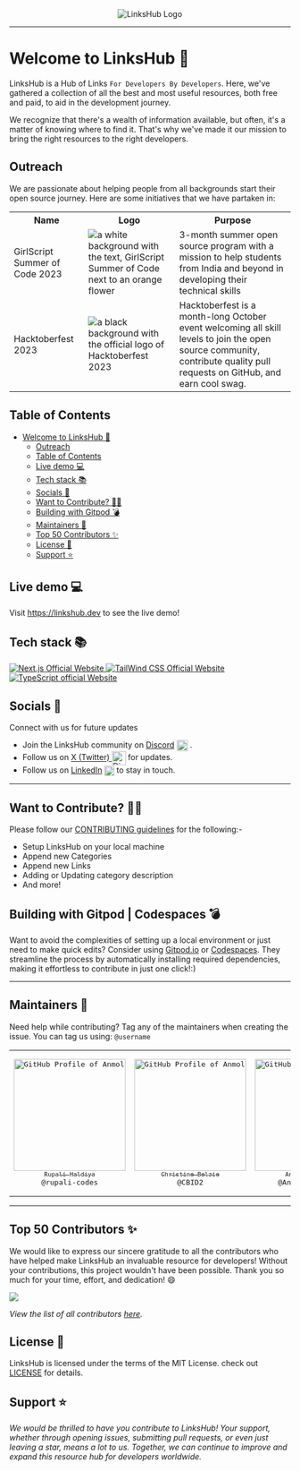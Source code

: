<article align="center">
<img src="https://user-images.githubusercontent.com/78981177/232279811-a219b1b5-6383-4ace-9614-24c6b258fec0.png" alt="LinksHub Logo" />
</article><hr>

<a name="welcome-to-linkshub"></a>

# Welcome to LinksHub 👋

LinksHub is a Hub of Links `For Developers By Developers`. Here, we've gathered a collection of all the best and most useful resources, both free and paid, to aid in the development journey.

We recognize that there's a wealth of information available, but often, it's a matter of knowing where to find it. That's why we've made it our mission to bring the right resources to the right developers.
<a name="Outreach"></a>

## Outreach

We are passionate about helping people from all backgrounds start their open source journey. Here are some initiatives that we have partaken in:
 <table>
  <tr>
    <th>Name</th>
    <th>Logo</th>
    <th>Purpose</th>
  </tr>
  <tr>
    <td>GirlScript Summer of Code 2023 </td>
    <td><img src="https://github.com/rupali-codes/LinksHub/assets/105683440/3ce6a1f0-0b6a-44e5-9a78-842bae0a670d" alt="a white background with the text, GirlScript Summer of Code next to an orange flower"></td>
    <td>  3-month summer
open source program with a mission to help students from India and beyond in developing their technical skills </td>
  </tr>
  <tr>
    <td>Hacktoberfest 2023 </td>
    <td><img src="https://github.com/Anmol-Baranwal/LinksHub/assets/74038190/8785b289-e964-4986-98b2-19817ce31a7f" alt="a black background with the official logo of Hacktoberfest 2023"></td>
    <td>  Hacktoberfest is a month-long October event welcoming all skill levels to join the open source community, contribute quality pull requests on GitHub, and earn cool swag. </td>
  </tr>
</table>


## Table of Contents

- [Welcome to LinksHub 👋](#welcome-to-linkshub-)
  - [Outreach](#outreach)
  - [Table of Contents](#table-of-contents)
  - [Live demo 💻](#live-demo-)
  - [Tech stack 📚](#tech-stack-)
  - [Socials 📱](#socials-)
  - [Want to Contribute? 👩‍💻](#want-to-contribute-)
  - [Building with Gitpod 💣](#building-with-gitpod--codespaces-)
  - [Maintainers 🤝](#maintainers-)
  - [Top 50 Contributors ✨](#top-50-contributors-)
  - [License 📝](#license-)
  - [Support ⭐](#support-)

<a name="demo"></a>
## Live demo 💻

Visit https://linkshub.dev to see the live demo!

<a name="tech-stack"></a>

## Tech stack 📚

<p>
  <a href="https://nextjs.org/">
    <img src="https://img.shields.io/badge/Next.js-7c3aed?style=for-the-badge&logo=next.js&logoColor=white" alt="Next.js Official Website"/>
  </a>
  <a href="https://tailwindcss.com/">
    <img src="https://img.shields.io/badge/tailwind_css-7c3aed?style=for-the-badge&logo=tailwindcss&logoColor=white" alt="TailWind CSS Official Website"/>
  </a>
  <a href="https://www.typescriptlang.org/">
    <img src="https://img.shields.io/badge/typescript-7c3aed?style=for-the-badge&logo=typescript&logoColor=white" alt="TypeScript official Website"/>
  </a>
</p>

<a name="socials"></a>

## Socials 📱

Connect with us for future updates

- Join the LinksHub community on [Discord](https://discord.com/invite/NvK67YnJX5) <img src="https://github.com/shelar1423/DocsGPT/assets/82649533/bbd74228-f41f-4194-8fe2-531f7b29d61f" alt="Discord" width="20" height="20"  align="center"> .
- Follow us on [X (Twitter) ](https://twitter.com/linkshubdotdev) <img src="https://uxwing.com/wp-content/themes/uxwing/download/brands-and-social-media/x-social-media-logo-icon.png" alt="Discord" width="25" height="25"  align="center"> 
 for updates. 
- Follow us on [LinkedIn](https://www.linkedin.com/company/linkshub-dev/) <img src="https://github.com/shelar1423/LinksHub/assets/82649533/08ffebb8-68a1-4cd1-9078-97f284de5cef" alt="Discord" width="18" height="18"  align="center">  to stay in touch.


---

<a name="want-to-contribute"></a>

## Want to Contribute? 👩‍💻

Please follow our [CONTRIBUTING guidelines](https://github.com/rupali-codes/LinksHub/blob/main/CONTRIBUTING.md) for the following:-

- Setup LinksHub on your local machine
- Append new Categories
- Append new Links
- Adding or Updating category description
- And more!


<a name="building-with-gitpod"></a>

## Building with Gitpod | Codespaces 💣

Want to avoid the complexities of setting up a local environment or just need to make quick edits? Consider using [Gitpod.io](https://gitpod.io/#https://github.com/rupali-codes/LinksHub) or [Codespaces](https://codespaces.new/rupali-codes/LinksHub). They streamline the process by automatically installing required dependencies, making it effortless to contribute in just one click!:)

---

## Maintainers 🤝

Need help while contributing? Tag any of the maintainers when creating the issue. You can tag us using: `@username`

<table>
<tr>
<td align="center" width="200"><pre><a href="https://github.com/rupali-codes"><img src="https://avatars.githubusercontent.com/u/78981177?v=4" width="200" alt="GitHub Profile of Anmol Baranwal" /><br><sub>Rupali Haldiya</sub></a><br>@rupali-codes</pre></td>
<td align="center" width="200"><pre><a href="https://github.com/CBID2"><img src="https://avatars.githubusercontent.com/u/105683440?v=4" width="200" alt="GitHub Profile of Anmol Baranwal" /><br><sub>Christine Belzie</sub></a><br>@CBID2</pre></td>
<td align="center" width="200"><pre><a href="https://github.com/Anmol-Baranwal"><img src="https://avatars.githubusercontent.com/u/74038190?v=4" width="200" alt="GitHub Profile of Anmol Baranwal" /><br><sub>Anmol Baranwal</sub></a><br>@Anmol-Baranwal</pre></td>

</tr>
</table>



---

<a name="our-contributors"></a>

## Top 50 Contributors ✨

We would like to express our sincere gratitude to all the contributors who have helped make LinksHub an invaluable resource for developers! Without your contributions, this project wouldn't have been possible. Thank you so much for your time, effort, and dedication! 😄

<a href="https://github.com/rupali-codes/LinksHub/graphs/contributors">
  <img src="https://contrib.rocks/image?max=50&repo=rupali-codes/LinksHub" />
</a>

_View the list of all contributors [here](https://github.com/rupali-codes/LinksHub/graphs/contributors)._

<a name="license"></a>

## License 📝

LinksHub is licensed under the terms of the MIT License. check out [LICENSE](https://github.com/rupali-codes/LinksHub/blob/main/LICENSE) for details.

<a name="support"></a>

## Support ⭐

_We would be thrilled to have you contribute to LinksHub! Your support, whether through opening issues, submitting pull requests, or even just leaving a star, means a lot to us. Together, we can continue to improve and expand this resource hub for developers worldwide._
